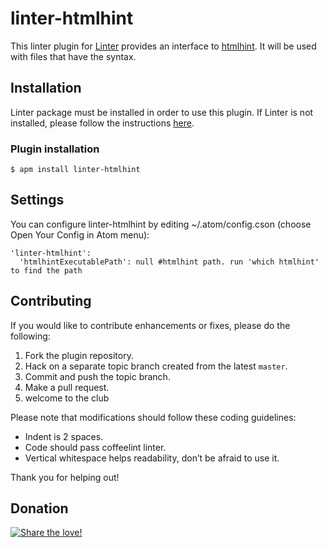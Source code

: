 linter-htmlhint
=========================

This linter plugin for [Linter](https://github.com/AtomLinter/Linter) provides an interface to [htmlhint](https://github.com/yaniswang/HTMLHint). It will be used with files that have the syntax.

## Installation
Linter package must be installed in order to use this plugin. If Linter is not installed, please follow the instructions [here](https://github.com/AtomLinter/Linter).

### Plugin installation
```
$ apm install linter-htmlhint
```

## Settings
You can configure linter-htmlhint by editing ~/.atom/config.cson (choose Open Your Config in Atom menu):
```
'linter-htmlhint':
  'htmlhintExecutablePath': null #htmlhint path. run 'which htmlhint' to find the path
```

## Contributing
If you would like to contribute enhancements or fixes, please do the following:

1. Fork the plugin repository.
1. Hack on a separate topic branch created from the latest `master`.
1. Commit and push the topic branch.
1. Make a pull request.
1. welcome to the club

Please note that modifications should follow these coding guidelines:

- Indent is 2 spaces.
- Code should pass coffeelint linter.
- Vertical whitespace helps readability, don’t be afraid to use it.

Thank you for helping out!

## Donation
[![Share the love!](https://chewbacco-stuff.s3.amazonaws.com/donate.png)](https://www.paypal.com/cgi-bin/webscr?cmd=_s-xclick&hosted_button_id=KXUYS4ARNHCN8)
